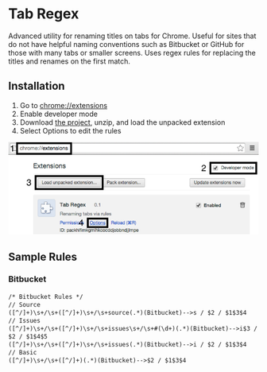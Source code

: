 # Tab Regex

Advanced utility for renaming titles on tabs for Chrome. Useful for sites that do not have helpful naming conventions such as Bitbucket or GitHub for those with many tabs or smaller screens. Uses regex rules for replacing the titles and renames on the first match.

## Installation

1. Go to [chrome://extensions](chrome://extensions)
2. Enable developer mode
3. Download [the project](https://github.com/ricmatsui/tab-regex/archive/master.zip), unzip, and load the unpacked extension 
4. Select Options to edit the rules

![Instructions image](docs/installation.png)

## Sample Rules

### Bitbucket

    /* Bitbucket Rules */
    // Source
    ([^/]+)\s+/\s+([^/]+)\s+/\s+source(.*)(Bitbucket)-->s / $2 / $1$3$4
    // Issues
    ([^/]+)\s+/\s+([^/]+)\s+/\s+issues\s+/\s+#(\d+)(.*)(Bitbucket)-->i$3 / $2 / $1$4$5
    ([^/]+)\s+/\s+([^/]+)\s+/\s+issues(.*)(Bitbucket)-->i / $2 / $1$3$4
    // Basic
    ([^/]+)\s+/\s+([^/]+)(.*)(Bitbucket)-->$2 / $1$3$4
